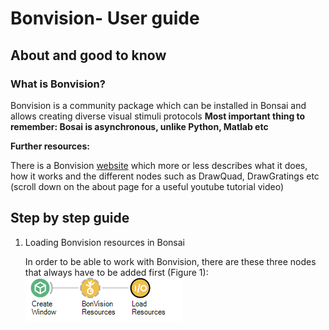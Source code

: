 # Bonvision- User guide
## About and good to know
### What is Bonvision?
Bonvision is a community package which can be installed in Bonsai and allows creating diverse visual stimuli protocols
**Most important thing to remember: Bosai is asynchronous, unlike Python, Matlab etc**

**Further resources:**

There is a Bonvision [website](https://bonvision.github.io/pages/001_info/) which more or less describes what it does, how it works and the different nodes such as DrawQuad, DrawGratings etc (scroll down on the about page for a useful youtube tutorial video)

## Step by step guide
1.	Loading Bonvision resources in Bonsai

	In order to be able to work with Bonvision, there are these three nodes that always have to be added first (Figure 1):
	![Figure 1](https://github.com/Schroeder-Lab/ExperimentalProtocols/blob/main/Bonvision/Maria/Bonvision_guide_figures/Figure_1.png)